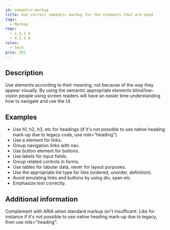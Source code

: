 ```yaml
---
id: semantic-markup
title: Use correct semantic markup for the elements that are used
tags:
  - Markup
reqs:
  - 1.3.1 A
  - 4.1.1 A
roles:
  - Tech
prio: 301
---
```


## Description

Use elements according to their meaning, not because of the way they appear visually. By using the semantic appropriate elements blind/low-vision people using screen readers will have an easier time understanding how to navigate and use the UI.

## Examples

- Use h1, h2, h3, etc for headings (if it's not possible to use native heading mark-up due to legacy code, use role="heading").
- Use a element for links.
- Group navigation links with nav.
- Use button element for buttons.
- Use labels for input fields.
- Group related controls in forms.
- Use tables for tabular data, never for layout purposes.
- Use the appropriate list type for lists (ordered, unorder, definition).
- Avoid emulating links and buttons by using div, span etc.
- Emphasize text correctly.

## Additional information

Complement with ARIA when standard markup isn't insufficent. Like for instance if it's not possible to use native heading mark-up due to legacy, then use role="heading".
